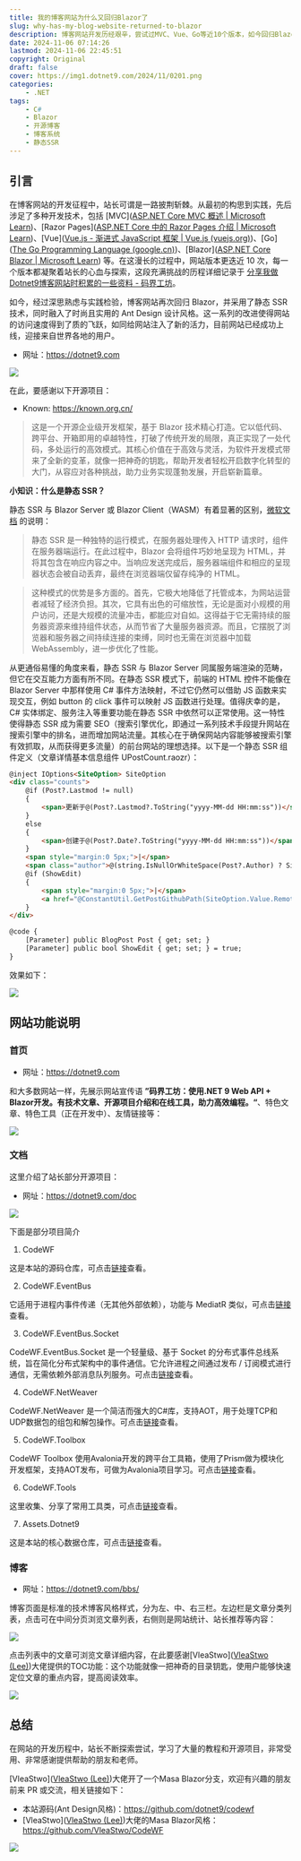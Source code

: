 ```yaml
---
title: 我的博客网站为什么又回归Blazor了
slug: why-has-my-blog-website-returned-to-blazor
description: 博客网站开发历经艰辛，尝试过MVC、Vue、Go等近10个版本，如今回归Blazor并采用静态SSR，速度飞涨，已成功上线。
date: 2024-11-06 07:14:26
lastmod: 2024-11-06 22:45:51
copyright: Original
draft: false
cover: https://img1.dotnet9.com/2024/11/0201.png
categories: 
    - .NET
tags: 
    - C#
    - Blazor
    - 开源博客
    - 博客系统
    - 静态SSR
---
```


## 引言

在博客网站的开发征程中，站长可谓是一路披荆斩棘。从最初的构思到实践，先后涉足了多种开发技术，包括 [MVC]([ASP.NET Core MVC 概述 | Microsoft Learn](https://learn.microsoft.com/zh-cn/aspnet/core/mvc/overview?view=aspnetcore-9.0))、[Razor Pages]([ASP.NET Core 中的 Razor Pages 介绍 | Microsoft Learn](https://learn.microsoft.com/zh-cn/aspnet/core/razor-pages/?view=aspnetcore-9.0&tabs=visual-studio))、[Vue]([Vue.js - 渐进式 JavaScript 框架 | Vue.js (vuejs.org)](https://cn.vuejs.org/))、[Go]([The Go Programming Language (google.cn)](https://golang.google.cn/))、[Blazor]([ASP.NET Core Blazor | Microsoft Learn](https://learn.microsoft.com/zh-cn/aspnet/core/blazor/?view=aspnetcore-9.0)) 等。在这漫长的过程中，网站版本更迭近 10 次，每一个版本都凝聚着站长的心血与探索，这段充满挑战的历程详细记录于 [分享我做Dotnet9博客网站时积累的一些资料 - 码界工坊](https://dotnet9.com/bbs/post/2022/3/Share-some-learning-materials-I-accumulated-when-I-was-a-blog-website)。

如今，经过深思熟虑与实践检验，博客网站再次回归 Blazor，并采用了静态 SSR 技术，同时融入了时尚且实用的 Ant Design 设计风格。这一系列的改进使得网站的访问速度得到了质的飞跃，如同给网站注入了新的活力，目前网站已经成功上线，迎接来自世界各地的用户。

- 网址：https://dotnet9.com

![](https://img1.dotnet9.com/2024/11/0207.gif)

在此，要感谢以下开源项目：

- Known: https://known.org.cn/

>这是一个开源企业级开发框架，基于 Blazor 技术精心打造。它以低代码、跨平台、开箱即用的卓越特性，打破了传统开发的局限，真正实现了一处代码，多处运行的高效模式。其核心价值在于高效与灵活，为软件开发模式带来了全新的变革，就像一把神奇的钥匙，帮助开发者轻松开启数字化转型的大门，从容应对各种挑战，助力业务实现蓬勃发展，开启崭新篇章。

**小知识：什么是静态 SSR？**

静态 SSR 与 Blazor Server 或 Blazor Client（WASM）有着显著的区别，[微软文档](https://learn.microsoft.com/zh-cn/aspnet/core/blazor/components/class-libraries-and-static-server-side-rendering?view=aspnetcore-9.0) 的说明：

>静态 SSR 是一种独特的运行模式，在服务器处理传入 HTTP 请求时，组件在服务器端运行。在此过程中，Blazor 会将组件巧妙地呈现为 HTML，并将其包含在响应内容之中。当响应发送完成后，服务器端组件和相应的呈现器状态会被自动丢弃，最终在浏览器端仅留存纯净的 HTML。

>这种模式的优势是多方面的。首先，它极大地降低了托管成本，为网站运营者减轻了经济负担。其次，它具有出色的可缩放性，无论是面对小规模的用户访问，还是大规模的流量冲击，都能应对自如。这得益于它无需持续的服务器资源来维持组件状态，从而节省了大量服务器资源。而且，它摆脱了浏览器和服务器之间持续连接的束缚，同时也无需在浏览器中加载 WebAssembly，进一步优化了性能。

从更通俗易懂的角度来看，静态 SSR 与 Blazor Server 同属服务端渲染的范畴，但它在交互能力方面有所不同。在静态 SSR 模式下，前端的 HTML 控件不能像在 Blazor Server 中那样使用 C# 事件方法映射，不过它仍然可以借助 JS 函数来实现交互，例如 button 的 click 事件可以映射 JS 函数进行处理。值得庆幸的是，C# 实体绑定、服务注入等重要功能在静态 SSR 中依然可以正常使用。这一特性使得静态 SSR 成为需要 SEO（搜索引擎优化，即通过一系列技术手段提升网站在搜索引擎中的排名，进而增加网站流量。其核心在于确保网站内容能够被搜索引擎有效抓取，从而获得更多流量）的前台网站的理想选择。以下是一个静态 SSR 组件定义（文章详情基本信息组件 UPostCount.raozr）：

```html
@inject IOptions<SiteOption> SiteOption
<div class="counts">
    @if (Post?.Lastmod != null)
    {
        <span>更新于@(Post?.Lastmod?.ToString("yyyy-MM-dd HH:mm:ss"))</span>
    }
    else
    {
        <span>创建于@(Post?.Date?.ToString("yyyy-MM-dd HH:mm:ss"))</span>
    }
    <span style="margin:0 5px;">|</span>
    <span class="author">@(string.IsNullOrWhiteSpace(Post?.Author) ? SiteOption.Value.Owner : Post!.Author)</span>
    @if (ShowEdit)
    {
        <span style="margin:0 5px;">|</span>
        <a href="@ConstantUtil.GetPostGithubPath(SiteOption.Value.RemoteAssetsRepository, Post)" target="_blank">我要编辑、留言</a>
    }
</div>

@code {
    [Parameter] public BlogPost Post { get; set; }
    [Parameter] public bool ShowEdit { get; set; } = true;
}
```

效果如下：

![](https://img1.dotnet9.com/2024/11/0208.png)

## 网站功能说明

### 首页

- 网址：https://dotnet9.com

和大多数网站一样，先展示网站宣传语 **”码界工坊：使用.NET 9 Web API + Blazor开发。有技术文章、开源项目介绍和在线工具，助力高效编程。“**、特色文章、特色工具（正在开发中）、友情链接等：

![](https://img1.dotnet9.com/2024/11/0202.gif)

### 文档

这里介绍了站长部分开源项目：

- 网址：https://dotnet9.com/doc

![](https://img1.dotnet9.com/2024/11/0203.gif)

下面是部分项目简介

1. CodeWF

这是本站的源码仓库，可点击[链接](https://github.com/dotnet9/CodeWF)查看。

2. CodeWF.EventBus

它适用于进程内事件传递（无其他外部依赖），功能与 MediatR 类似，可点击[链接](https://github.com/dotnet9/CodeWF.EventBus)查看。

3. CodeWF.EventBus.Socket

CodeWF.EventBus.Socket 是一个轻量级、基于 Socket 的分布式事件总线系统，旨在简化分布式架构中的事件通信。它允许进程之间通过发布 / 订阅模式进行通信，无需依赖外部消息队列服务。可点击[链接](https://github.com/dotnet9/CodeWF.EventBus.Socket)查看。

4. CodeWF.NetWeaver

CodeWF.NetWeaver 是一个简洁而强大的C#库，支持AOT，用于处理TCP和UDP数据包的组包和解包操作。可点击[链接](https://github.com/dotnet9/CodeWF.NetWeaver)查看。

5. CodeWF.Toolbox

CodeWF Toolbox 使用Avalonia开发的跨平台工具箱，使用了Prism做为模块化开发框架，支持AOT发布，可做为Avalonia项目学习。可点击[链接](https://github.com/dotnet9/CodeWF.Toolbox)查看。

6. CodeWF.Tools

这里收集、分享了常用工具类，可点击[链接](https://github.com/dotnet9/CodeWF.Tools)查看。

7. Assets.Dotnet9

这是本站的核心数据仓库，可点击[链接](https://github.com/dotnet9/Assets.Dotnet9)查看。

### 博客

- 网址：https://dotnet9.com/bbs/

博客页面是标准的技术博客风格样式，分为左、中、右三栏。左边栏是文章分类列表，点击可在中间分页浏览文章列表，右侧则是网站统计、站长推荐等内容：

![](https://img1.dotnet9.com/2024/11/0204.png)

点击列表中的文章可浏览文章详细内容，在此要感谢[VleaStwo]([VleaStwo (Lee)](https://github.com/VleaStwo))大佬提供的TOC功能：这个功能就像一把神奇的目录钥匙，使用户能够快速定位文章的重点内容，提高阅读效率。

![](https://img1.dotnet9.com/2024/11/0205.gif)

## 总结

在网站的开发历程中，站长不断探索尝试，学习了大量的教程和开源项目，非常受用、非常感谢提供帮助的朋友和老师。

[VleaStwo]([VleaStwo (Lee)](https://github.com/VleaStwo))大佬开了一个Masa Blazor分支，欢迎有兴趣的朋友前来 PR 或交流，相关链接如下：

- 本站源码(Ant Design风格)：https://github.com/dotnet9/codewf
- [VleaStwo]([VleaStwo (Lee)](https://github.com/VleaStwo))大佬的Masa Blazor风格：https://github.com/VleaStwo/CodeWF

![](https://img1.dotnet9.com/2024/11/0206.png)